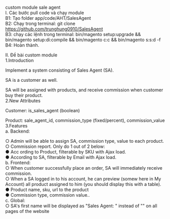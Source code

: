custom module sale agent</br>
I. Các bước pull code và chạy module</br>
B1: Tạo folder app/code/AHT/SalesAgent</br>
B2: Chạy trong terminal: git clone https://github.com/trunghung0910/SalesAgent</br>
B3: chạy các lệnh trong terminal: bin/magento setup:upgrade && bin/magento setup:di:compile && bin/magento c:c && bin/magento s:s:d -f</br>
B4: Hoàn thành.</br>

II. Đề bài custom module</br>
1.Introduction</br>

Implement a system consisting of Sales Agent (SA).</br>

SA is a customer as well.</br>

SA will be assigned with products, and receive commission when customer buy their product.</br>
2.New Attributes</br>

Customer: is_sales_agent (boolean)</br>

Product: sale_agent_id, commission_type (fixed/percent), commission_value</br>
3.Features</br>
a. Backend:</br>

○ Admin will be able to assign SA, commission type, value to each product.</br>
○ Commission report. Only do 1 out of 2 below:</br>
● Acc ording to Product, filterable by SKU with Ajax load.</br>
● According to SA, filterable by Email with Ajax load.</br>
b. Frontend:</br>
○ When customer successfully place an order, SA will immediately receive commission. </br>
○ When a SA logged in to his account, he can preview (somew here in My Account) all product assigned to him 
(you should display this with a table). </br>
  ● Product name, sku, url to the product</br>
  ● Commission type, commission value.. </br>
c. Global:</br>
○ SA's first name will be displayed as "Sales Agent: <firstname>" instead of "<firstnam e>" on all pages of the website
